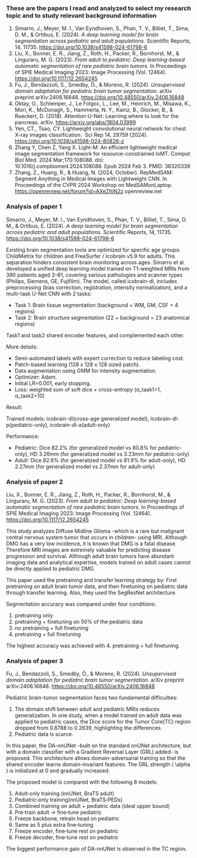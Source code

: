 ### These are the papers I read and analyzed to select my research topic and to study relevant background information

1.  Simarro, J., Meyer, M. I., Van Eyndhoven, S., Phan, T. V., Billiet, T., Sima, D. M., &
    Ortibus, E. (2024).
    _A deep learning model for brain segmentation across pediatric and adult
    populations._
    Scientific Reports, 14, 11735. https://doi.org/10.1038/s41598-024-61798-6
2.  Liu, X., Bonner, E. R., Jiang, Z., Roth, H., Packer, R., Bornhorst, M., & Linguraru, M. G.
    (2023).
    _From adult to pediatric: Deep learning-based automatic segmentation of rare
    pediatric brain tumors._
    In Proceedings of SPIE Medical Imaging 2023: Image Processing (Vol. 12464).
    https://doi.org/10.1117/12.2654245
3.  Fu, J., Bendazzoli, S., Smedby, Ö., & Moreno, R. (2024).
    _Unsupervised domain adaptation for pediatric brain tumor segmentation._
    arXiv preprint arXiv:2406.16848. https://doi.org/10.48550/arXiv.2406.16848
4.  Oktay, O., Schlemper, J., Le Folgoc, L., Lee, M., Heinrich, M., Misawa, K., Mori, K., McDonagh, S.,
    Hammerla, N. Y., Kainz, B., Glocker, B., & Rueckert, D. (2018). Attention U-Net: Learning where to look for the pancreas. arXiv. https://arxiv.org/abs/1804.03999
5.  Yen, CT., Tsao, CY. Lightweight convolutional neural network for chest X-ray images classification. 
    Sci Rep 14, 29759 (2024). https://doi.org/10.1038/s41598-024-80826-z
6.  Zhang Y, Chen Z, Yang X. Light-M: An efficient lightweight medical image segmentation framework
    for resource-constrained IoMT. Comput Biol Med. 2024 Mar;170:108088. doi: 10.1016/j.compbiomed.2024.108088. Epub 2024 Feb 3. PMID: 38320339
7.  Zhang, Z., Huang, R., & Huang, N. (2024, October). RepMedSAM: Segment Anything in Medical Images
    with Lightweight CNN. In Proceedings of the CVPR 2024 Workshop on MedSAMonLaptop. https://openreview.net/forum?id=AXeZItjN2z openreview.net

### Analysis of paper 1

Simarro, J., Meyer, M. I., Van Eyndhoven, S., Phan, T. V., Billiet, T., Sima, D. M., &
Ortibus, E. (2024).
_A deep learning model for brain segmentation across pediatric and adult
populations._
Scientific Reports, 14, 11735. https://doi.org/10.1038/s41598-024-61798-6

Existing brain segmentation tools are optimized for specific age groups: ChildMetrix for children and FreeSurfer / Icobrain v5.9 for adults. This separation hinders consistent brain monitoring across ages. Simarro et al. developed a unified deep learning model trained on T1-weighted MRIs from 390 patients aged 2–81, covering various pathologies and scanner types (Philips, Siemens, GE, Fujifilm). The model, called icobrain-dl, includes preprocessing (bias correction, registration, intensity normalization), and a multi-task U-Net CNN with 2 tasks:

- Task 1: Brain tissue segmentation (background + WM, GM, CSF = 4 regions)
- Task 2: Brain structure segmentation (22 + background = 23 anatomical regions)

Task1 and task2 shared encoder features, and complemented each other.

More details:

- Semi-automated labels with expert correction to reduce labeling cost.
- Patch-based learning (128 x 128 x 128 sized patch).
- Data augmentation using GMM for intensity augmentation.
- Optimizer: Adam.
- Initial LR=0.001, early stopping.
- Loss: weighted sum of soft dice + cross-entropy (α_task1=1, α_task2=10)

Result:

Trained models: icobrain-dl(cross-age generalized model), icobrain-dl-p(pediatric-only), icobrain-dl-a(adult-only)

Performance:

- Pediatric: Dice 82.2% (for generalized model vs 80.8% for pediatric-only),
  HD 3.26mm (for generalized model vs 3.23mm for pediatric-only)
- Adult: Dice 82.6% (for generalized model vs 81.9% for adult-only),
  HD 2.27mm (for generalized model vs 2.37mm for adult-only)

### Analysis of paper 2

Liu, X., Bonner, E. R., Jiang, Z., Roth, H., Packer, R., Bornhorst, M., & Linguraru, M. G.
(2023).
_From adult to pediatric: Deep learning-based automatic segmentation of rare
pediatric brain tumors._
In Proceedings of SPIE Medical Imaging 2023: Image Processing (Vol. 12464).
https://doi.org/10.1117/12.2654245

This study analyzes Diffuse Midline Glioma -which is a rare but malignant central nervous system tumor that occurs in children- using MRI. Although DMG has a very low incidence, it is known that DMG is a fatal disease. Therefore MRI images are extremely valuable for predicting disease progression and survival. Although adult brain tumors have abundant imaging data and analytical expertise, models trained on adult cases cannot be directly applied to pediatric DMG.

This paper used the pretraining and transfer learning strategy by: First pretraining on adult brain tumor data, and then finetuning on pediatric data through transfer learning. Also, they used the SegResNet architecture.

Segmentation accuracy was compared under four conditions:

1. pretraining only
2. pretraining + finetuning on 50% of the pediatric data
3. no pretraining + full finetuning
4. pretraining + full finetuning

The highest accuracy was achieved with 4. pretraining + full finetuning.

### Analysis of paper 3

Fu, J., Bendazzoli, S., Smedby, Ö., & Moreno, R. (2024).
_Unsupervised domain adaptation for pediatric brain tumor segmentation._
arXiv preprint arXiv:2406.16848. https://doi.org/10.48550/arXiv.2406.16848

Pediatric brain-tumor segmentation faces two fundamental difficulties:

1. The domain shift between adult and pediatric MRIs reduces generalization. In one study, when a model trained on adult data was applied to pediatric cases, the Dice score for the Tumor Core(TC) region dropped from 0.8788 to 0.2639, highlighting the differences.
2. Pediatric data is scarce.

In this paper, the DA-nnUNet -built on the standard nnUNet architecture, but with a domain classifier with a Gradient Reversal Layer (GRL) added- is proposed. This architecture allows domain-adversarial training so that the shared encoder learns domain-invariant features. The GRL strength \( \alpha \) is initialized at 0 and gradually increased.

The proposed model is compared with the following 8 models:

1. Adult‑only training (nnUNet, BraTS adult)
2. Pediatric‑only training(nnUNet, BraTS‑PEDs)
3. Combined training on adult + pediatric data (ideal upper bound)
4. Pre‑train adult → fine‑tune pediatric
5. Freeze backbone, retrain head on pediatric
6. Same as 5 plus extra fine‑tuning
7. Freeze encoder, fine‑tune rest on pediatric
8. Freeze decoder, fine‑tune rest on pediatric

The biggest performance gain of DA-nnUNet is observed in the TC region.
